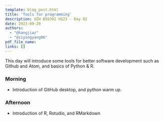 ```yaml
---
template: blog_post.html
title: 'Tools for programming'
description: UZH BIO392 HS23 - Day 02
date: 2023-09-20
authors:
  - "@hangjiaz"
  - "@ziyingyang96"
pdf_file_name: 
links: []
---
```


This day will introduce some tools for better software development such as Github and Atom, and basics of Python & R. 

<!--more-->

### Morning
* Introduction of GitHub desktop, and python warm up.  

### Afternoon
* Introduction of R, Rstudio, and RMarkdown

